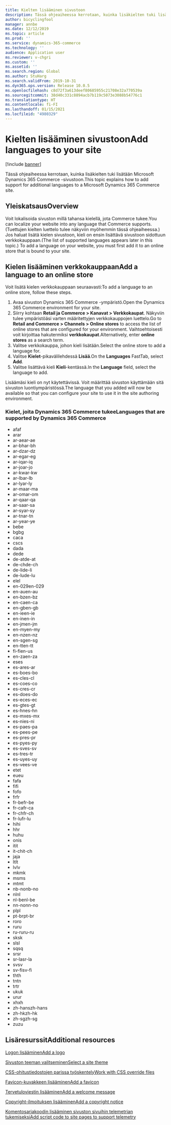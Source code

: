 ```yaml
---
title: Kielten lisääminen sivustoon
description: Tässä ohjeaiheessa kerrotaan, kuinka lisäkielten tuki lisätään Microsoft Dynamics 365 Commerce -sivustoon.
author: bicyclingfool
manager: annbe
ms.date: 12/12/2019
ms.topic: article
ms.prod: ''
ms.service: dynamics-365-commerce
ms.technology: ''
audience: Application user
ms.reviewer: v-chgri
ms.custom: ''
ms.assetid: ''
ms.search.region: Global
ms.author: StuHarg
ms.search.validFrom: 2019-10-31
ms.dyn365.ops.version: Release 10.0.5
ms.openlocfilehash: c8d72f3a613deef80685955c21708e32a770539a
ms.sourcegitcommit: 38d40c331c8894acb7b119c5073e3088b54776c1
ms.translationtype: HT
ms.contentlocale: fi-FI
ms.lasthandoff: 01/15/2021
ms.locfileid: "4980329"
---
```

# <a name="add-languages-to-your-site"></a><span data-ttu-id="e20ae-103">Kielten lisääminen sivustoon</span><span class="sxs-lookup"><span data-stu-id="e20ae-103">Add languages to your site</span></span>


[!include [banner](includes/banner.md)]

<span data-ttu-id="e20ae-104">Tässä ohjeaiheessa kerrotaan, kuinka lisäkielten tuki lisätään Microsoft Dynamics 365 Commerce -sivustoon.</span><span class="sxs-lookup"><span data-stu-id="e20ae-104">This topic explains how to add support for additional languages to a Microsoft Dynamics 365 Commerce site.</span></span>

## <a name="overview"></a><span data-ttu-id="e20ae-105">Yleiskatsaus</span><span class="sxs-lookup"><span data-stu-id="e20ae-105">Overview</span></span>

<span data-ttu-id="e20ae-106">Voit lokalisoida sivuston millä tahansa kielellä, jota Commerce tukee.</span><span class="sxs-lookup"><span data-stu-id="e20ae-106">You can localize your website into any language that Commerce supports.</span></span> <span data-ttu-id="e20ae-107">(Tuettujen kielten luettelo tulee näkyviin myöhemmin tässä ohjeaiheessa.) Jos haluat lisätä kielen sivustoon, kieli on ensin lisättävä sivustoon sidottuun verkkokauppaan.</span><span class="sxs-lookup"><span data-stu-id="e20ae-107">(The list of supported languages appears later in this topic.) To add a language on your website, you must first add it to an online store that is bound to your site.</span></span>

## <a name="add-a-language-to-an-online-store"></a><span data-ttu-id="e20ae-108">Kielen lisääminen verkkokauppaan</span><span class="sxs-lookup"><span data-stu-id="e20ae-108">Add a language to an online store</span></span>

<span data-ttu-id="e20ae-109">Voit lisätä kielen verkkokauppaan seuraavasti:</span><span class="sxs-lookup"><span data-stu-id="e20ae-109">To add a language to an online store, follow these steps.</span></span>

1. <span data-ttu-id="e20ae-110">Avaa sivuston Dynamics 365 Commerce -ympäristö.</span><span class="sxs-lookup"><span data-stu-id="e20ae-110">Open the Dynamics 365 Commerce environment for your site.</span></span>
1. <span data-ttu-id="e20ae-111">Siirry kohtaan **Retail ja Commerce \> Kanavat \> Verkkokaupat**. Näkyviin tulee ympäristöäsi varten määritettyjen verkkokauppojen luettelo.</span><span class="sxs-lookup"><span data-stu-id="e20ae-111">Go to **Retail and Commerce \> Channels \> Online stores** to access the list of online stores that are configured for your environment.</span></span> <span data-ttu-id="e20ae-112">Vaihtoehtoisesti voit kirjoittaa hakutermiksi **verkkokaupat**.</span><span class="sxs-lookup"><span data-stu-id="e20ae-112">Alternatively, enter **online stores** as a search term.</span></span>
1. <span data-ttu-id="e20ae-113">Valitse verkkokauppa, johon kieli lisätään.</span><span class="sxs-lookup"><span data-stu-id="e20ae-113">Select the online store to add a language for.</span></span>
1. <span data-ttu-id="e20ae-114">Valitse **Kielet**-pikavälilehdessä **Lisää**.</span><span class="sxs-lookup"><span data-stu-id="e20ae-114">On the **Languages** FastTab, select **Add**.</span></span>
1. <span data-ttu-id="e20ae-115">Valitse lisättävä kieli **Kieli**-kentässä.</span><span class="sxs-lookup"><span data-stu-id="e20ae-115">In the **Language** field, select the language to add.</span></span>

<span data-ttu-id="e20ae-116">Lisäämäsi kieli on nyt käytettävissä. Voit määrittää sivuston käyttämään sitä sivuston luontiympäristössä.</span><span class="sxs-lookup"><span data-stu-id="e20ae-116">The language that you added will now be available so that you can configure your site to use it in the site authoring environment.</span></span>

### <a name="languages-that-are-supported-by-dynamics-365-commerce"></a><span data-ttu-id="e20ae-117">Kielet, joita Dynamics 365 Commerce tukee</span><span class="sxs-lookup"><span data-stu-id="e20ae-117">Languages that are supported by Dynamics 365 Commerce</span></span>

- <span data-ttu-id="e20ae-118">af</span><span class="sxs-lookup"><span data-stu-id="e20ae-118">af</span></span>
- <span data-ttu-id="e20ae-119">ar</span><span class="sxs-lookup"><span data-stu-id="e20ae-119">ar</span></span>
- <span data-ttu-id="e20ae-120">ar-ae</span><span class="sxs-lookup"><span data-stu-id="e20ae-120">ar-ae</span></span>
- <span data-ttu-id="e20ae-121">ar-bh</span><span class="sxs-lookup"><span data-stu-id="e20ae-121">ar-bh</span></span>
- <span data-ttu-id="e20ae-122">ar-dz</span><span class="sxs-lookup"><span data-stu-id="e20ae-122">ar-dz</span></span>
- <span data-ttu-id="e20ae-123">ar-eg</span><span class="sxs-lookup"><span data-stu-id="e20ae-123">ar-eg</span></span>
- <span data-ttu-id="e20ae-124">ar-iq</span><span class="sxs-lookup"><span data-stu-id="e20ae-124">ar-iq</span></span>
- <span data-ttu-id="e20ae-125">ar-jo</span><span class="sxs-lookup"><span data-stu-id="e20ae-125">ar-jo</span></span>
- <span data-ttu-id="e20ae-126">ar-kw</span><span class="sxs-lookup"><span data-stu-id="e20ae-126">ar-kw</span></span>
- <span data-ttu-id="e20ae-127">ar-lb</span><span class="sxs-lookup"><span data-stu-id="e20ae-127">ar-lb</span></span>
- <span data-ttu-id="e20ae-128">ar-ly</span><span class="sxs-lookup"><span data-stu-id="e20ae-128">ar-ly</span></span>
- <span data-ttu-id="e20ae-129">ar-ma</span><span class="sxs-lookup"><span data-stu-id="e20ae-129">ar-ma</span></span>
- <span data-ttu-id="e20ae-130">ar-om</span><span class="sxs-lookup"><span data-stu-id="e20ae-130">ar-om</span></span>
- <span data-ttu-id="e20ae-131">ar-qa</span><span class="sxs-lookup"><span data-stu-id="e20ae-131">ar-qa</span></span>
- <span data-ttu-id="e20ae-132">ar-sa</span><span class="sxs-lookup"><span data-stu-id="e20ae-132">ar-sa</span></span>
- <span data-ttu-id="e20ae-133">ar-sy</span><span class="sxs-lookup"><span data-stu-id="e20ae-133">ar-sy</span></span>
- <span data-ttu-id="e20ae-134">ar-tn</span><span class="sxs-lookup"><span data-stu-id="e20ae-134">ar-tn</span></span>
- <span data-ttu-id="e20ae-135">ar-ye</span><span class="sxs-lookup"><span data-stu-id="e20ae-135">ar-ye</span></span>
- <span data-ttu-id="e20ae-136">be</span><span class="sxs-lookup"><span data-stu-id="e20ae-136">be</span></span>
- <span data-ttu-id="e20ae-137">bg</span><span class="sxs-lookup"><span data-stu-id="e20ae-137">bg</span></span>
- <span data-ttu-id="e20ae-138">ca</span><span class="sxs-lookup"><span data-stu-id="e20ae-138">ca</span></span>
- <span data-ttu-id="e20ae-139">cs</span><span class="sxs-lookup"><span data-stu-id="e20ae-139">cs</span></span>
- <span data-ttu-id="e20ae-140">da</span><span class="sxs-lookup"><span data-stu-id="e20ae-140">da</span></span>
- <span data-ttu-id="e20ae-141">de</span><span class="sxs-lookup"><span data-stu-id="e20ae-141">de</span></span>
- <span data-ttu-id="e20ae-142">de-at</span><span class="sxs-lookup"><span data-stu-id="e20ae-142">de-at</span></span>
- <span data-ttu-id="e20ae-143">de-ch</span><span class="sxs-lookup"><span data-stu-id="e20ae-143">de-ch</span></span>
- <span data-ttu-id="e20ae-144">de-li</span><span class="sxs-lookup"><span data-stu-id="e20ae-144">de-li</span></span>
- <span data-ttu-id="e20ae-145">de-lu</span><span class="sxs-lookup"><span data-stu-id="e20ae-145">de-lu</span></span>
- <span data-ttu-id="e20ae-146">el</span><span class="sxs-lookup"><span data-stu-id="e20ae-146">el</span></span>
- <span data-ttu-id="e20ae-147">en-029</span><span class="sxs-lookup"><span data-stu-id="e20ae-147">en-029</span></span>
- <span data-ttu-id="e20ae-148">en-au</span><span class="sxs-lookup"><span data-stu-id="e20ae-148">en-au</span></span>
- <span data-ttu-id="e20ae-149">en-bz</span><span class="sxs-lookup"><span data-stu-id="e20ae-149">en-bz</span></span>
- <span data-ttu-id="e20ae-150">en-ca</span><span class="sxs-lookup"><span data-stu-id="e20ae-150">en-ca</span></span>
- <span data-ttu-id="e20ae-151">en-gb</span><span class="sxs-lookup"><span data-stu-id="e20ae-151">en-gb</span></span>
- <span data-ttu-id="e20ae-152">en-ie</span><span class="sxs-lookup"><span data-stu-id="e20ae-152">en-ie</span></span>
- <span data-ttu-id="e20ae-153">en-in</span><span class="sxs-lookup"><span data-stu-id="e20ae-153">en-in</span></span>
- <span data-ttu-id="e20ae-154">en-jm</span><span class="sxs-lookup"><span data-stu-id="e20ae-154">en-jm</span></span>
- <span data-ttu-id="e20ae-155">en-my</span><span class="sxs-lookup"><span data-stu-id="e20ae-155">en-my</span></span>
- <span data-ttu-id="e20ae-156">en-nz</span><span class="sxs-lookup"><span data-stu-id="e20ae-156">en-nz</span></span>
- <span data-ttu-id="e20ae-157">en-sg</span><span class="sxs-lookup"><span data-stu-id="e20ae-157">en-sg</span></span>
- <span data-ttu-id="e20ae-158">en-tt</span><span class="sxs-lookup"><span data-stu-id="e20ae-158">en-tt</span></span>
- <span data-ttu-id="e20ae-159">fi-fi</span><span class="sxs-lookup"><span data-stu-id="e20ae-159">en-us</span></span>
- <span data-ttu-id="e20ae-160">en-za</span><span class="sxs-lookup"><span data-stu-id="e20ae-160">en-za</span></span>
- <span data-ttu-id="e20ae-161">es</span><span class="sxs-lookup"><span data-stu-id="e20ae-161">es</span></span>
- <span data-ttu-id="e20ae-162">es-ar</span><span class="sxs-lookup"><span data-stu-id="e20ae-162">es-ar</span></span>
- <span data-ttu-id="e20ae-163">es-bo</span><span class="sxs-lookup"><span data-stu-id="e20ae-163">es-bo</span></span>
- <span data-ttu-id="e20ae-164">es-cl</span><span class="sxs-lookup"><span data-stu-id="e20ae-164">es-cl</span></span>
- <span data-ttu-id="e20ae-165">es-co</span><span class="sxs-lookup"><span data-stu-id="e20ae-165">es-co</span></span>
- <span data-ttu-id="e20ae-166">es-cr</span><span class="sxs-lookup"><span data-stu-id="e20ae-166">es-cr</span></span>
- <span data-ttu-id="e20ae-167">es-do</span><span class="sxs-lookup"><span data-stu-id="e20ae-167">es-do</span></span>
- <span data-ttu-id="e20ae-168">es-ec</span><span class="sxs-lookup"><span data-stu-id="e20ae-168">es-ec</span></span>
- <span data-ttu-id="e20ae-169">es-gt</span><span class="sxs-lookup"><span data-stu-id="e20ae-169">es-gt</span></span>
- <span data-ttu-id="e20ae-170">es-hn</span><span class="sxs-lookup"><span data-stu-id="e20ae-170">es-hn</span></span>
- <span data-ttu-id="e20ae-171">es-mx</span><span class="sxs-lookup"><span data-stu-id="e20ae-171">es-mx</span></span>
- <span data-ttu-id="e20ae-172">es-ni</span><span class="sxs-lookup"><span data-stu-id="e20ae-172">es-ni</span></span>
- <span data-ttu-id="e20ae-173">es-pa</span><span class="sxs-lookup"><span data-stu-id="e20ae-173">es-pa</span></span>
- <span data-ttu-id="e20ae-174">es-pe</span><span class="sxs-lookup"><span data-stu-id="e20ae-174">es-pe</span></span>
- <span data-ttu-id="e20ae-175">es-pr</span><span class="sxs-lookup"><span data-stu-id="e20ae-175">es-pr</span></span>
- <span data-ttu-id="e20ae-176">es-py</span><span class="sxs-lookup"><span data-stu-id="e20ae-176">es-py</span></span>
- <span data-ttu-id="e20ae-177">es-sv</span><span class="sxs-lookup"><span data-stu-id="e20ae-177">es-sv</span></span>
- <span data-ttu-id="e20ae-178">es-tr</span><span class="sxs-lookup"><span data-stu-id="e20ae-178">es-tr</span></span>
- <span data-ttu-id="e20ae-179">es-uy</span><span class="sxs-lookup"><span data-stu-id="e20ae-179">es-uy</span></span>
- <span data-ttu-id="e20ae-180">es-ve</span><span class="sxs-lookup"><span data-stu-id="e20ae-180">es-ve</span></span>
- <span data-ttu-id="e20ae-181">et</span><span class="sxs-lookup"><span data-stu-id="e20ae-181">et</span></span>
- <span data-ttu-id="e20ae-182">eu</span><span class="sxs-lookup"><span data-stu-id="e20ae-182">eu</span></span>
- <span data-ttu-id="e20ae-183">fa</span><span class="sxs-lookup"><span data-stu-id="e20ae-183">fa</span></span>
- <span data-ttu-id="e20ae-184">fi</span><span class="sxs-lookup"><span data-stu-id="e20ae-184">fi</span></span>
- <span data-ttu-id="e20ae-185">fo</span><span class="sxs-lookup"><span data-stu-id="e20ae-185">fo</span></span>
- <span data-ttu-id="e20ae-186">fr</span><span class="sxs-lookup"><span data-stu-id="e20ae-186">fr</span></span>
- <span data-ttu-id="e20ae-187">fr-be</span><span class="sxs-lookup"><span data-stu-id="e20ae-187">fr-be</span></span>
- <span data-ttu-id="e20ae-188">fr-ca</span><span class="sxs-lookup"><span data-stu-id="e20ae-188">fr-ca</span></span>
- <span data-ttu-id="e20ae-189">fr-ch</span><span class="sxs-lookup"><span data-stu-id="e20ae-189">fr-ch</span></span>
- <span data-ttu-id="e20ae-190">fr-lu</span><span class="sxs-lookup"><span data-stu-id="e20ae-190">fr-lu</span></span>
- <span data-ttu-id="e20ae-191">hi</span><span class="sxs-lookup"><span data-stu-id="e20ae-191">hi</span></span>
- <span data-ttu-id="e20ae-192">h</span><span class="sxs-lookup"><span data-stu-id="e20ae-192">hr</span></span>
- <span data-ttu-id="e20ae-193">hu</span><span class="sxs-lookup"><span data-stu-id="e20ae-193">hu</span></span>
- <span data-ttu-id="e20ae-194">on</span><span class="sxs-lookup"><span data-stu-id="e20ae-194">is</span></span>
- <span data-ttu-id="e20ae-195">it</span><span class="sxs-lookup"><span data-stu-id="e20ae-195">it</span></span>
- <span data-ttu-id="e20ae-196">it-ch</span><span class="sxs-lookup"><span data-stu-id="e20ae-196">it-ch</span></span>
- <span data-ttu-id="e20ae-197">ja</span><span class="sxs-lookup"><span data-stu-id="e20ae-197">ja</span></span>
- <span data-ttu-id="e20ae-198">lt</span><span class="sxs-lookup"><span data-stu-id="e20ae-198">lt</span></span>
- <span data-ttu-id="e20ae-199">lv</span><span class="sxs-lookup"><span data-stu-id="e20ae-199">lv</span></span>
- <span data-ttu-id="e20ae-200">mk</span><span class="sxs-lookup"><span data-stu-id="e20ae-200">mk</span></span>
- <span data-ttu-id="e20ae-201">ms</span><span class="sxs-lookup"><span data-stu-id="e20ae-201">ms</span></span>
- <span data-ttu-id="e20ae-202">mt</span><span class="sxs-lookup"><span data-stu-id="e20ae-202">mt</span></span>
- <span data-ttu-id="e20ae-203">nb-no</span><span class="sxs-lookup"><span data-stu-id="e20ae-203">nb-no</span></span>
- <span data-ttu-id="e20ae-204">nl</span><span class="sxs-lookup"><span data-stu-id="e20ae-204">nl</span></span>
- <span data-ttu-id="e20ae-205">nl-be</span><span class="sxs-lookup"><span data-stu-id="e20ae-205">nl-be</span></span>
- <span data-ttu-id="e20ae-206">nn-no</span><span class="sxs-lookup"><span data-stu-id="e20ae-206">nn-no</span></span>
- <span data-ttu-id="e20ae-207">pl</span><span class="sxs-lookup"><span data-stu-id="e20ae-207">pl</span></span>
- <span data-ttu-id="e20ae-208">pt-br</span><span class="sxs-lookup"><span data-stu-id="e20ae-208">pt-br</span></span>
- <span data-ttu-id="e20ae-209">ro</span><span class="sxs-lookup"><span data-stu-id="e20ae-209">ro</span></span>
- <span data-ttu-id="e20ae-210">ru</span><span class="sxs-lookup"><span data-stu-id="e20ae-210">ru</span></span>
- <span data-ttu-id="e20ae-211">ru-ru</span><span class="sxs-lookup"><span data-stu-id="e20ae-211">ru-ru</span></span>
- <span data-ttu-id="e20ae-212">sk</span><span class="sxs-lookup"><span data-stu-id="e20ae-212">sk</span></span>
- <span data-ttu-id="e20ae-213">sl</span><span class="sxs-lookup"><span data-stu-id="e20ae-213">sl</span></span>
- <span data-ttu-id="e20ae-214">sq</span><span class="sxs-lookup"><span data-stu-id="e20ae-214">sq</span></span>
- <span data-ttu-id="e20ae-215">sr</span><span class="sxs-lookup"><span data-stu-id="e20ae-215">sr</span></span>
- <span data-ttu-id="e20ae-216">sr-la</span><span class="sxs-lookup"><span data-stu-id="e20ae-216">sr-la</span></span>
- <span data-ttu-id="e20ae-217">sv</span><span class="sxs-lookup"><span data-stu-id="e20ae-217">sv</span></span>
- <span data-ttu-id="e20ae-218">sv-fi</span><span class="sxs-lookup"><span data-stu-id="e20ae-218">sv-fi</span></span>
- <span data-ttu-id="e20ae-219">th</span><span class="sxs-lookup"><span data-stu-id="e20ae-219">th</span></span>
- <span data-ttu-id="e20ae-220">tn</span><span class="sxs-lookup"><span data-stu-id="e20ae-220">tn</span></span>
- <span data-ttu-id="e20ae-221">tr</span><span class="sxs-lookup"><span data-stu-id="e20ae-221">tr</span></span>
- <span data-ttu-id="e20ae-222">uk</span><span class="sxs-lookup"><span data-stu-id="e20ae-222">uk</span></span>
- <span data-ttu-id="e20ae-223">ur</span><span class="sxs-lookup"><span data-stu-id="e20ae-223">ur</span></span>
- <span data-ttu-id="e20ae-224">xh</span><span class="sxs-lookup"><span data-stu-id="e20ae-224">xh</span></span>
- <span data-ttu-id="e20ae-225">zh-hans</span><span class="sxs-lookup"><span data-stu-id="e20ae-225">zh-hans</span></span>
- <span data-ttu-id="e20ae-226">zh-hk</span><span class="sxs-lookup"><span data-stu-id="e20ae-226">zh-hk</span></span>
- <span data-ttu-id="e20ae-227">zh-sg</span><span class="sxs-lookup"><span data-stu-id="e20ae-227">zh-sg</span></span>
- <span data-ttu-id="e20ae-228">zu</span><span class="sxs-lookup"><span data-stu-id="e20ae-228">zu</span></span>

## <a name="additional-resources"></a><span data-ttu-id="e20ae-229">Lisäresurssit</span><span class="sxs-lookup"><span data-stu-id="e20ae-229">Additional resources</span></span>

[<span data-ttu-id="e20ae-230">Logon lisääminen</span><span class="sxs-lookup"><span data-stu-id="e20ae-230">Add a logo</span></span>](add-logo.md)

[<span data-ttu-id="e20ae-231">Sivuston teeman valitseminen</span><span class="sxs-lookup"><span data-stu-id="e20ae-231">Select a site theme</span></span>](select-site-theme.md)

[<span data-ttu-id="e20ae-232">CSS-ohitustiedostojen parissa työskentely</span><span class="sxs-lookup"><span data-stu-id="e20ae-232">Work with CSS override files</span></span>](css-override-files.md)

[<span data-ttu-id="e20ae-233">Favicon-kuvakkeen lisääminen</span><span class="sxs-lookup"><span data-stu-id="e20ae-233">Add a favicon</span></span>](add-favicon.md)

[<span data-ttu-id="e20ae-234">Tervetuloviestin lisääminen</span><span class="sxs-lookup"><span data-stu-id="e20ae-234">Add a welcome message</span></span>](add-welcome-message.md)

[<span data-ttu-id="e20ae-235">Copyright-ilmoituksen lisääminen</span><span class="sxs-lookup"><span data-stu-id="e20ae-235">Add a copyright notice</span></span>](add-copyright-notice.md)

[<span data-ttu-id="e20ae-236">Komentosarjakoodin lisääminen sivuston sivuihin telemetrian tukemiseksi</span><span class="sxs-lookup"><span data-stu-id="e20ae-236">Add script code to site pages to support telemetry</span></span>](add-telemetry.md)
